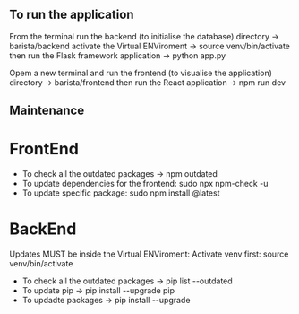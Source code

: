 ## To run the application
From the terminal run the backend (to initialise the database)
directory -> barista/backend
activate the Virtual ENViroment -> source venv/bin/activate
then run the Flask framework application -> python app.py

Opem a new terminal and run the frontend (to visualise the application)
directory -> barista/frontend
then run the React application -> npm run dev

## Maintenance

# FrontEnd
- To check all the outdated packages -> npm outdated
- To update dependencies for the frontend: sudo npx npm-check -u
- To update specific package: sudo npm install <package-name>@latest

# BackEnd
Updates MUST be inside the Virtual ENViroment:
Activate venv first: source venv/bin/activate

- To check all the outdated packages -> pip list --outdated
- To update pip -> pip install --upgrade pip
- To updadte packages -> pip install --upgrade <package name>

